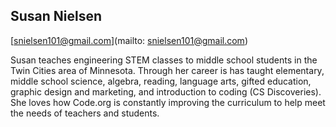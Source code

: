 ## Susan Nielsen[snielsen101@gmail.com](mailto: snielsen101@gmail.com)Susan teaches engineering STEM classes to middle school students in the Twin Cities area of Minnesota. Through her career is has taught elementary, middle school science, algebra, reading, language arts, gifted education, graphic design and marketing, and introduction to coding (CS Discoveries). She loves how Code.org is constantly improving the curriculum to help meet the needs of teachers and students.  